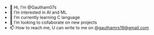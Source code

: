 - 👋 Hi, I’m @Gautham07s
- 👀 I’m interested in AI and ML
- 🌱 I’m currently learning C language
- 💞️ I’m looking to collaborate on new projects
- 📫 How to reach me, U can write to me on @gauthamrs19@gmail.com


<!---
Gautham07s/Gautham07s is a ✨ special ✨ repository because its `README.md` (this file) appears on your GitHub profile.
You can click the Preview link to take a look at your changes.
--->
